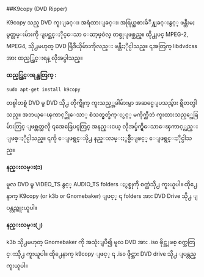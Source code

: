 ##K9copy (DVD Ripper)

K9copy သည္ DVD ကူးျခင္း၊ အရံထားျခင္း၊ အရြယ္အစားခ်ံဳ႔ျခင္းနွင့္ ဖန္တီးမႈ မွတ္တမ္းမ်ားကို ျပင္ဆင္ႏိုင္ေသာ ေဆာ့ဖ္ဝဲလ္ တစ္ခုျဖစ္သည္။ ထို႕ျပင္ MPEG-2, MPEG4, သို႕မဟုတ္ DVD  ဗြီဒီယိုမ်ားကိုလည္း ဖန္တီးႏိုင္ပါသည္။ ၎အတြက္ libdvdcss အား ထည့္သြင္းရန္ လိုအပ္ပါသည္။

**ထည့္သြင္းရန္အတြက္ :**

    sudo apt-get install k9copy


  တစ္ခါတစ္ရံ DVD မွ DVD သို႕ တိုက္ရိုက္ ကူးသည့္အခါမ်ားမွာ အဆင္မေျပသည္မ်ား ရွိတတ္ပါသည္။ အဘယ္ေၾကာင့္ဆိုေသာ္ စံသတ္မွတ္ခ်က္ႏွင့္ မကိုက္ညီဘဲ ကူးထားသည့္အေခြမ်ားတြင္ ျဖစ္တတ္သလို ၎အေခြေပၚတြင္ အနည္းငယ္ လိုအပ္ခ်က္ရွိေသာေၾကာင့္လည္း ျဖစ္ႏိုင္ပါသည္။ ၎ကို ေျဖရွင္းဖို႕ နည္းလမ္းႏွစ္မ်ိဳးျဖင့္ ေျဖရွင္းႏိုင္ပါသည္။


**နည္းလမ္း(၁)**

  မူလ DVD မွ VIDEO_TS နွင့္ AUDIO_TS folders ႏွစ္ခုကို စက္ထဲသို႕ ကူးယူပါ။ ထို႕ေနာက္ K9copy (or k3b or Gnomebaker) ျဖင့္ ၎  folders  အား DVD Drive  သို႕ ျပန္လည္ကူးယူပါ။

**နည္းလမ္း(၂)**

  k3b သို႕မဟုတ္ Gnomebaker ကို အသုံးျပဳ၍ မူလ DVD အား .iso ဖိုင္အျဖစ္ စက္အတြင္းသို႕ ကူးယူပါ။ ထို႕ေနာက္ k9copy ျဖင့္ ၎ .iso ဖိုင္အား DVD drive သို႕ ျပန္လည္ကူးယူပါ။
